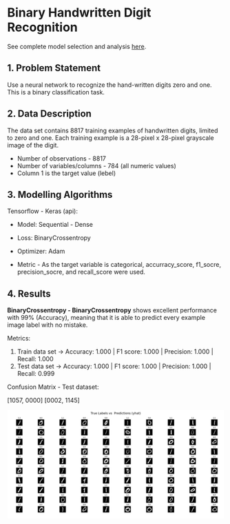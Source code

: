 # Binary Handwritten Digit Recognition

See complete model selection and analysis [here](https://github.com/giomvp/AcademicProjects/blob/d5ac7371ee69286f91de43ad8e50921057fdcf26/BinaryDigitRecognition/BinaryDigitRecognition.ipynb).


## 1. Problem Statement

Use a neural network to recognize the hand-written digits zero and one. This is a binary classification task.

## 2. Data Description

The data set contains 8817 training examples of handwritten digits, limited to zero and one. Each training example is a 28-pixel x 28-pixel grayscale image of the digit. 

* Number of observations  - 8817
* Number of variables/columns - 784 (all numeric values)
* Column 1 is the target value (lebel)

## 3. Modelling Algorithms

Tensorflow - Keras (api): 

  * Model: Sequential - Dense
  * Loss: BinaryCrossentropy
  * Optimizer: Adam

* Metric - As the target variable is categorical, accurracy_score, f1_socre, precision_socre, and recall_score were used.

## 4. Results

**BinaryCrossentropy - BinaryCrossentropy** shows excellent performance with 99% (Accuracy), meaning that it is able to predict every example image label with no mistake.

Metrics:

1. Train data set ->  Accuracy: 1.000   |   F1 score: 1.000    |    Precision: 1.000    |   Recall: 1.000
2. Test data set  ->  Accuracy: 1.000   |   F1 score: 1.000    |    Precision: 1.000    |   Recall: 0.999

Confusion Matrix - Test dataset:

[1057, 0000]
[0002, 1145]

![true_vs_Prediction](https://github.com/giomvp/AcademicProjects/blob/4615e05239f64aa27eb246d81f930f36240a6f1a/BinaryDigitRecognition/imgs/predictions_plt.jpg)


